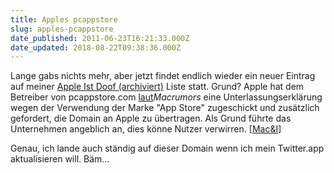 ```yaml
---
title: Apples pcappstore
slug: apples-pcappstore
date_published: 2011-06-23T16:21:33.000Z
date_updated: 2018-08-22T09:38:36.000Z
---
```


Lange gabs nichts mehr, aber jetzt findet endlich wieder ein neuer Eintrag auf meiner [Apple Ist Doof (archiviert)](http://web.archive.org/web/20110626031308/http://thafaker.de:80/tag/apple-ist-doof/) Liste statt. Grund? Apple hat dem Betreiber von pcappstore.com [laut](http://www.macrumors.com/2011/06/23/apple-continues-sending-cease-and-desist-letters-regarding-app-store-usage/)*Macrumors* eine Unterlassungserklärung wegen der Verwendung der Marke "App Store"  zugeschickt und zusätzlich gefordert, die Domain an Apple zu übertragen.  Als Grund führte das Unternehmen angeblich an, dies könne Nutzer  verwirren. [[Mac&I](http://heise.de/-1266901)]

Genau, ich lande auch ständig auf dieser Domain wenn ich mein Twitter.app aktualisieren will. Bäm...
